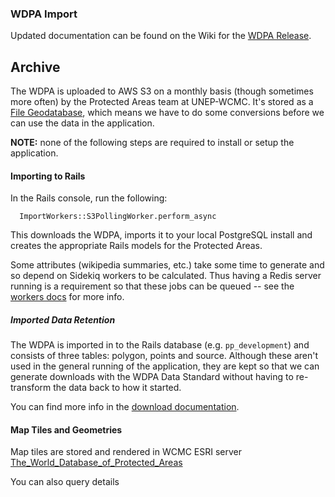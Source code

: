 ### WDPA Import

Updated documentation can be found on the Wiki for the [WDPA Release](https://github.com/unepwcmc/wiki/wiki/WDPA-Release).

## Archive

The WDPA is uploaded to AWS S3 on a monthly basis (though sometimes more
often) by the Protected Areas team at UNEP-WCMC. It's stored as a [File
Geodatabase](http://webhelp.esri.com/arcgisdesktop/9.2/index.cfm?topicname=types_of_geodatabases),
which means we have to do some conversions before we can use the data in
the application.

**NOTE:** none of the following steps are required to install or setup
the application.

#### Importing to Rails

In the Rails console, run the following:

```
  ImportWorkers::S3PollingWorker.perform_async
```

This downloads the WDPA, imports it to your local PostgreSQL install and
creates the appropriate Rails models for the Protected Areas.

Some attributes (wikipedia summaries, etc.) take some time to generate
and so depend on Sidekiq workers to be calculated. Thus having a Redis
server running is a requirement so that these jobs can be queued -- see
the [workers docs](workers.md) for more info.

##### Imported Data Retention

The WDPA is imported in to the Rails database (e.g. `pp_development`)
and consists of three tables: polygon, points and source. Although these
aren't used in the general running of the application, they are kept so
that we can generate downloads with the WDPA Data Standard without
having to re-transform the data back to how it started.

You can find more info in the [download documentation](downloads.md).

#### Map Tiles and Geometries

Map tiles are stored and rendered in WCMC ESRI server [The_World_Database_of_Protected_Areas](https://data-gis.unep-wcmc.org/server/rest/services/ProtectedSites/The_World_Database_of_Protected_Areas)

You can also query details 